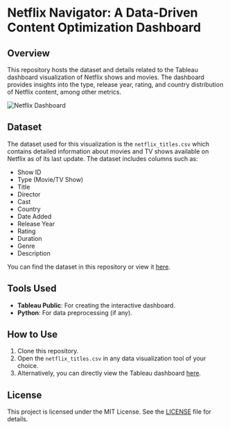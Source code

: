 # Netflix Navigator: A Data-Driven Content Optimization Dashboard

## Overview

This repository hosts the dataset and details related to the Tableau dashboard visualization of Netflix shows and movies. The dashboard provides insights into the type, release year, rating, and country distribution of Netflix content, among other metrics.

![Netflix Dashboard](https://public.tableau.com/app/profile/dhvani.kothari/viz/Netflix_Dashboard_16955120692320/Netflix?publish=yes)

## Dataset

The dataset used for this visualization is the `netflix_titles.csv` which contains detailed information about movies and TV shows available on Netflix as of its last update. The dataset includes columns such as:

- Show ID
- Type (Movie/TV Show)
- Title
- Director
- Cast
- Country
- Date Added
- Release Year
- Rating
- Duration
- Genre
- Description

You can find the dataset in this repository or view it [here](./netflix_titles.csv).

## Tools Used

- **Tableau Public**: For creating the interactive dashboard.
- **Python**: For data preprocessing (if any).

## How to Use

1. Clone this repository.
2. Open the `netflix_titles.csv` in any data visualization tool of your choice.
3. Alternatively, you can directly view the Tableau dashboard [here](https://public.tableau.com/app/profile/dhvani.kothari/viz/Netflix_Dashboard_16955120692320/Netflix?publish=yes).

## License

This project is licensed under the MIT License. See the [LICENSE](./LICENSE) file for details.
